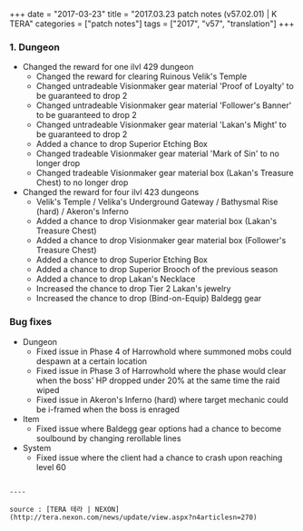 +++
date = "2017-03-23"
title = "2017.03.23 patch notes (v57.02.01) | K TERA"
categories = ["patch notes"]
tags = ["2017", "v57", "translation"]
+++

### 1. Dungeon
- Changed the reward for one ilvl 429 dungeon
  - Changed the reward for clearing Ruinous Velik's Temple
  - Changed untradeable Visionmaker gear material 'Proof of Loyalty' to be guaranteed to drop 2
  - Changed untradeable Visionmaker gear material 'Follower's Banner' to be guaranteed to drop 2
  - Changed untradeable Visionmaker gear material 'Lakan's Might' to be guaranteed to drop 2
  - Added a chance to drop Superior Etching Box
  - Changed tradeable Visionmaker gear material 'Mark of Sin' to no longer drop
  - Changed tradeable Visionmaker gear material box (Lakan's Treasure Chest) to no longer drop
- Changed the reward for four ilvl 423 dungeons
  - Velik's Temple / Velika's Underground Gateway / Bathysmal Rise (hard) / Akeron's Inferno
  - Added a chance to drop Visionmaker gear material box (Lakan's Treasure Chest)
  - Added a chance to drop Visionmaker gear material box (Follower's Treasure Chest)
  - Added a chance to drop Superior Etching Box
  - Added a chance to drop Superior Brooch of the previous season
  - Added a chance to drop Lakan's Necklace
  - Increased the chance to drop Tier 2 Lakan's jewelry
  - Increased the chance to drop (Bind-on-Equip) Baldegg gear

### Bug fixes
- Dungeon
  - Fixed issue in Phase 4 of Harrowhold where summoned mobs could despawn at a certain location
  - Fixed issue in Phase 3 of Harrowhold where the phase would clear when the boss' HP dropped under 20% at the same time the raid wiped
  - Fixed issue in Akeron's Inferno (hard) where target mechanic could be i-framed when the boss is enraged
- Item
  - Fixed issue where Baldegg gear options had a chance to become soulbound by changing rerollable lines
- System
  - Fixed issue where the client had a chance to crash upon reaching level 60
```

----

source : [TERA 테라 | NEXON](http://tera.nexon.com/news/update/view.aspx?n4articlesn=270)
